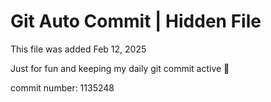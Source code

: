 # Git Auto Commit | Hidden File

This file was added Feb 12, 2025

Just for fun and keeping my daily git commit active 🤪

commit number: 1135248
